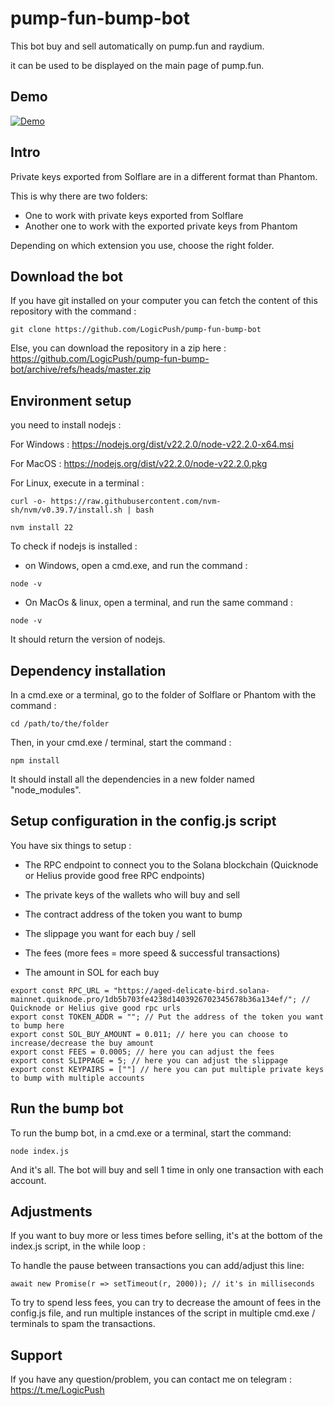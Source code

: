# pump-fun-bump-bot

This bot buy and sell automatically on pump.fun and raydium. 

it can be used to be displayed on the main page of pump.fun.

## Demo 

[![Demo](https://img.youtube.com/vi/KIq8JfL0Ws0/0.jpg)](https://www.youtube.com/watch?v=KIq8JfL0Ws0)


## Intro

Private keys exported from Solflare are in a different format than Phantom.

This is why there are two folders:

- One to work with private keys exported from Solflare
- Another one to work with the exported private keys from Phantom

Depending on which extension you use, choose the right folder.

## Download the bot

If you have git installed on your computer you can fetch the content of this repository with the command : 

```
git clone https://github.com/LogicPush/pump-fun-bump-bot
```

Else, you can download the repository in a zip here : https://github.com/LogicPush/pump-fun-bump-bot/archive/refs/heads/master.zip

## Environment setup

you need to install nodejs :

For Windows : https://nodejs.org/dist/v22.2.0/node-v22.2.0-x64.msi

For MacOS : https://nodejs.org/dist/v22.2.0/node-v22.2.0.pkg

For Linux, execute in a terminal : 

```
curl -o- https://raw.githubusercontent.com/nvm-sh/nvm/v0.39.7/install.sh | bash

nvm install 22
```

To check if nodejs is installed : 

- on Windows, open a cmd.exe, and run the command : 

```
node -v
```

- On MacOs & linux, open a terminal, and run the same command : 

```
node -v
```

It should return the version of nodejs.

## Dependency installation

In a cmd.exe or a terminal, go to the folder of Solflare or Phantom with the command :

```
cd /path/to/the/folder
```

Then, in your cmd.exe / terminal, start the command :

```
npm install
```

It should install all the dependencies in a new folder named "node_modules".

## Setup configuration in the config.js script

You have six things to setup : 

- The RPC endpoint to connect you to the Solana blockchain (Quicknode or Helius provide good free RPC endpoints)

- The private keys of the wallets who will buy and sell 

- The contract address of the token you want to bump

- The slippage you want for each buy / sell

- The fees (more fees = more speed & successful transactions)

- The amount in SOL for each buy

```
export const RPC_URL = "https://aged-delicate-bird.solana-mainnet.quiknode.pro/1db5b703fe4238d1403926702345678b36a134ef/"; // Quicknode or Helius give good rpc urls
export const TOKEN_ADDR = ""; // Put the address of the token you want to bump here
export const SOL_BUY_AMOUNT = 0.011; // here you can choose to increase/decrease the buy amount
export const FEES = 0.0005; // here you can adjust the fees
export const SLIPPAGE = 5; // here you can adjust the slippage
export const KEYPAIRS = [""] // here you can put multiple private keys to bump with multiple accounts
```
## Run the bump bot

To run the bump bot, in a cmd.exe or a terminal, start the command:

```
node index.js
```

And it's all. The bot will buy and sell 1 time in only one transaction with each account.

## Adjustments

If you want to buy more or less times before selling, it's at the bottom of the index.js script, in the while loop : 


To handle the pause between transactions you can add/adjust this line:

```
await new Promise(r => setTimeout(r, 2000)); // it's in milliseconds
```
To try to spend less fees, you can try to decrease the amount of fees in the config.js file, and run multiple instances of the script in multiple cmd.exe / terminals to spam the transactions.

## Support

If you have any question/problem, you can contact me on telegram : https://t.me/LogicPush

